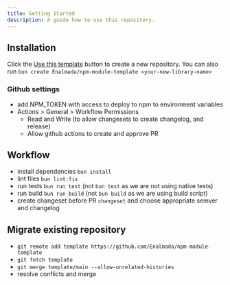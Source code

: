 ```yaml
---
title: Getting Started
description: A guide how to use this repository.
---
```


## Installation
Click the [Use this template](https://github.com/Enalmada/npm-module-template/generate) button to create a new repository.
You can also run `bun create Enalmada/npm-module-template <your-new-library-name>`

### Github settings

* add NPM_TOKEN with access to deploy to npm to environment variables 
* Actions > General > Workflow Permissions
  * Read and Write (to allow changesets to create changelog, and release)
  * Allow github actions to create and approve PR

## Workflow
* install dependencies `bun install`
* lint files `bun lint:fix`
* run tests `bun run test` (not `bun test` as we are not using native tests)
* run build `bun run build` (not `bun build` as we are using build script)
* create changeset before PR `changeset` and choose appropriate semver and changelog

## Migrate existing repository
* `git remote add template https://github.com/Enalmada/npm-module-template`
* `git fetch template`
* `git merge template/main --allow-unrelated-histories`
* resolve conflicts and merge